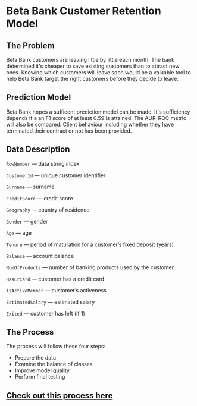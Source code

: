 # Beta Bank Customer Retention Model

## The Problem
Beta Bank customers are leaving little by little each month. The bank determined it's cheaper to save existing customers than to attract new ones. Knowing which customers will leave soon would be a valuable tool to help Beta Bank target the right customers before they decide to leave.

## Prediction Model
Beta Bank hopes a sufficent prediction model can be made. It's sufficiency depends if a an F1 score of at least 0.59 is attained. The AUR-ROC metric will also be compared. Client behaviour including whether they have terminated their contract or not has been provided.

## Data Description

`RowNumber` — data string index

`CustomerId` — unique customer identifier

`Surname` — surname

`CreditScore` — credit score

`Geography` — country of residence

`Gender` — gender

`Age` — age

`Tenure` — period of maturation for a customer’s fixed deposit (years)

`Balance` — account balance

`NumOfProducts` — number of banking products used by the customer

`HasCrCard` — customer has a credit card

`IsActiveMember` — customer’s activeness

`EstimatedSalary` — estimated salary

`Exited` — сustomer has left (if 1)

## The Process
The process will follow these four steps:

- Prepare the data
- Examine the balance of classes
- Improve model quality
- Perform final testing

## [Check out this process here](betabank-ml.ipynb)


